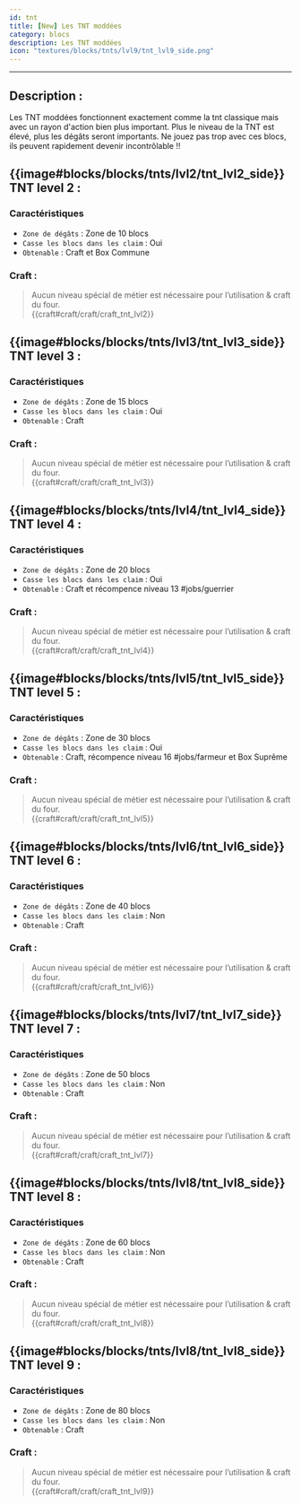 ```yaml
---
id: tnt
title: [New] Les TNT moddées
category: blocs
description: Les TNT moddées
icon: "textures/blocks/tnts/lvl9/tnt_lvl9_side.png"
---
```

___
## Description : 

Les TNT moddées fonctionnent exactement comme la tnt classique mais avec un rayon d'action bien plus important. Plus le niveau de la TNT est élevé, plus les dégâts seront importants.
Ne jouez pas trop avec ces blocs, ils peuvent rapidement devenir incontrôlable !! 

## {{image#blocks/blocks/tnts/lvl2/tnt_lvl2_side}} TNT level 2 :

### Caractéristiques

- ``Zone de dégâts`` : Zone de 10 blocs
- ``Casse les blocs dans les claim`` : Oui
- ``Obtenable`` : Craft et Box Commune

### Craft : 

> Aucun niveau spécial de métier est nécessaire pour l’utilisation & craft du four.  
{{craft#craft/craft/craft_tnt_lvl2}}

## {{image#blocks/blocks/tnts/lvl3/tnt_lvl3_side}} TNT level 3 :

### Caractéristiques

- ``Zone de dégâts`` : Zone de 15 blocs
- ``Casse les blocs dans les claim`` : Oui
- ``Obtenable`` : Craft

### Craft : 

> Aucun niveau spécial de métier est nécessaire pour l’utilisation & craft du four.  
{{craft#craft/craft/craft_tnt_lvl3}}

## {{image#blocks/blocks/tnts/lvl4/tnt_lvl4_side}} TNT level 4 :

### Caractéristiques

- ``Zone de dégâts`` : Zone de 20 blocs
- ``Casse les blocs dans les claim`` : Oui
- ``Obtenable`` : Craft et récompence niveau 13 #jobs/guerrier

### Craft : 

> Aucun niveau spécial de métier est nécessaire pour l’utilisation & craft du four.  
{{craft#craft/craft/craft_tnt_lvl4}}

## {{image#blocks/blocks/tnts/lvl5/tnt_lvl5_side}} TNT level 5 :

### Caractéristiques

- ``Zone de dégâts`` : Zone de 30 blocs
- ``Casse les blocs dans les claim`` : Oui
- ``Obtenable`` : Craft, récompence niveau 16 #jobs/farmeur et Box Suprême

### Craft : 

> Aucun niveau spécial de métier est nécessaire pour l’utilisation & craft du four.  
{{craft#craft/craft/craft_tnt_lvl5}}

## {{image#blocks/blocks/tnts/lvl6/tnt_lvl6_side}} TNT level 6 :

### Caractéristiques

- ``Zone de dégâts`` : Zone de 40 blocs
- ``Casse les blocs dans les claim`` : Non
- ``Obtenable`` : Craft

### Craft : 

> Aucun niveau spécial de métier est nécessaire pour l’utilisation & craft du four.  
{{craft#craft/craft/craft_tnt_lvl6}}

## {{image#blocks/blocks/tnts/lvl7/tnt_lvl7_side}} TNT level 7 :

### Caractéristiques

- ``Zone de dégâts`` : Zone de 50 blocs
- ``Casse les blocs dans les claim`` : Non
- ``Obtenable`` : Craft

### Craft : 

> Aucun niveau spécial de métier est nécessaire pour l’utilisation & craft du four.  
{{craft#craft/craft/craft_tnt_lvl7}}

## {{image#blocks/blocks/tnts/lvl8/tnt_lvl8_side}} TNT level 8 :

### Caractéristiques

- ``Zone de dégâts`` : Zone de 60 blocs
- ``Casse les blocs dans les claim`` : Non
- ``Obtenable`` : Craft

### Craft : 

> Aucun niveau spécial de métier est nécessaire pour l’utilisation & craft du four.  
{{craft#craft/craft/craft_tnt_lvl8}}

## {{image#blocks/blocks/tnts/lvl8/tnt_lvl8_side}} TNT level 9 :

### Caractéristiques

- ``Zone de dégâts`` : Zone de 80 blocs
- ``Casse les blocs dans les claim`` : Non
- ``Obtenable`` : Craft

### Craft : 

> Aucun niveau spécial de métier est nécessaire pour l’utilisation & craft du four.  
{{craft#craft/craft/craft_tnt_lvl9}}
